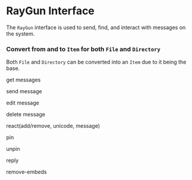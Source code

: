 # RayGun Interface

The `RayGun` interface is used to send, find, and interact with messages on the system.  


### Convert from and to `Item` for both `File` and `Directory`

Both `File` and `Directory` can be converted into an `Item` due to it being the base. 

get messages

send message

edit message

delete message

react(add/remove, unicode, message)

pin

unpin

reply

remove-embeds